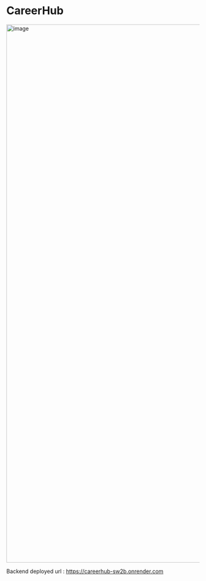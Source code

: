 # CareerHub




<img width="1402" alt="image" src="https://github.com/user-attachments/assets/b599bee1-6aec-4f00-851c-f2ade3a32d6f" />

Backend deployed url : https://careerhub-sw2b.onrender.com



